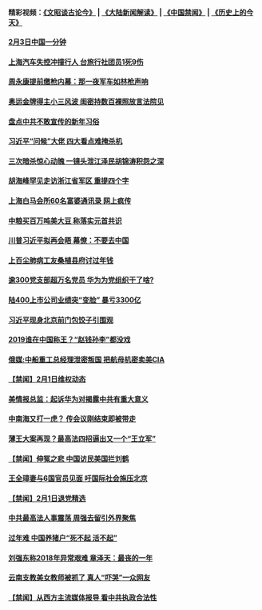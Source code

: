 #### 精彩视频：[《文昭谈古论今》](https://github.com/gfw-breaker/wenzhao/blob/master/README.md?t=02031503) | [《大陆新闻解读》](https://github.com/gfw-breaker/ntdtv-comedy/blob/master/README.md?t=02031503) | [《中国禁闻》](https://github.com/gfw-breaker/ntdtv-news/blob/master/README.md?t=02031503) | [《历史上的今天》](https://github.com/gfw-breaker/today-in-history/blob/master/README.md?t=02031503) 

#### [2月3日中国一分钟](../pages/prog204/a102503837.md?t=02031503) 

#### [上海汽车失控冲撞行人 台旅行社团员1死9伤](../pages/prog204/a102503753.md?t=02031503) 

#### [周永康提前缴枪内幕：那一夜军车如林枪声响](../pages/prog204/a102503611.md?t=02031503) 

#### [奥运金牌得主小三风波 闺密持数百裸照放言法院见](../pages/prog204/a102503607.md?t=02031503) 

#### [盘点中共不敢宣传的新年习俗](../pages/prog204/a102503575.md?t=02031503) 

#### [习近平“问候”大佬 四大看点难掩杀机](../pages/prog204/a102503556.md?t=02031503) 

#### [三次暗杀惊心动魄 一镜头泄江泽民胡锦涛积怨之深](../pages/prog204/a102502839.md?t=02031503) 

#### [胡海峰罕见走访浙江省军区 重提四个字](../pages/prog204/a102503505.md?t=02031503) 

#### [上海白马会所60名富婆通讯录  网上疯传](../pages/prog204/a102503478.md?t=02031503) 

#### [中粮买百万吨美大豆 称落实元首共识](../pages/prog204/a102503396.md?t=02031503) 

#### [川普习近平拟再会晤 幕僚：不要去中国](../pages/prog204/a102503340.md?t=02031503) 

#### [上百尘肺病工友桑植县府讨过年钱](../pages/prog204/a102503280.md?t=02031503) 


#### [逾300党支部超万名党员 华为为党组织干了啥?](../pages/prog204/a102503232.md?t=02031503) 

#### [陆400上市公司业绩突“变脸” 暴亏3300亿](../pages/prog204/a102502978.md?t=02031503) 

#### [习近平现身北京前门包饺子引围观](../pages/prog204/a102502913.md?t=02031503) 

#### [2019谁在中国称王？“赵钱孙李”都没戏](../pages/prog204/a102502853.md?t=02031503) 

#### [俄媒:中船重工总经理泄密叛国 把航母机密卖美CIA](../pages/prog204/a102502788.md?t=02031503) 

#### [【禁闻】2月1日维权动态](../pages/prog204/a102502792.md?t=02031503) 

#### [美情报总监：起诉华为对揭露中共有重大意义](../pages/prog204/a102502775.md?t=02031503) 

#### [中南海又打一虎？ 传会议刚结束即被带走](../pages/prog204/a102502755.md?t=02031503) 

#### [薄王大案再现？最高法四招逼出又一个“王立军”](../pages/prog204/a102502716.md?t=02031503) 

#### [【禁闻】伸冤之悲 中国访民美国拦刘鹤](../pages/prog204/a102502743.md?t=02031503) 

#### [王全璋妻与6国官员见面 吁国际社会施压北京](../pages/prog204/a102502714.md?t=02031503) 

#### [【禁闻】2月1日退党精选](../pages/prog204/a102502734.md?t=02031503) 

#### [中共最高法人事震荡 周强去留引外界聚焦](../pages/prog204/a102502704.md?t=02031503) 

#### [过年难 中国养猪户“死不起 活不起”](../pages/prog204/a102502297.md?t=02031503) 

#### [刘强东称2018年异常艰难 章泽天：最丧的一年](../pages/prog204/a102502644.md?t=02031503) 

#### [云南支教美女教师被抓了 真人“吓哭”一众网友](../pages/prog204/a102502584.md?t=02031503) 

#### [【禁闻】从西方主流媒体报导 看中共执政合法性](../pages/prog204/a102502567.md?t=02031503) 

